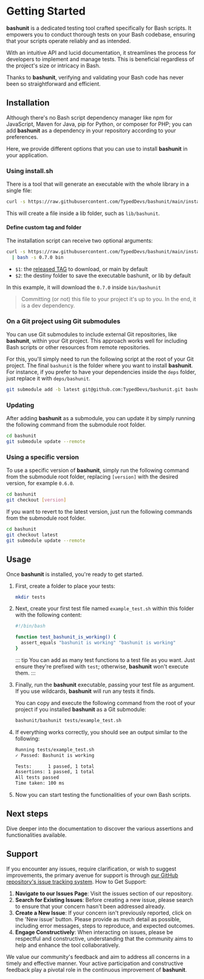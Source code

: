 # Getting Started

**bashunit** is a dedicated testing tool crafted specifically for Bash scripts. It empowers you to conduct thorough tests on your Bash codebase, ensuring that your scripts operate reliably and as intended.

With an intuitive API and lucid documentation, it streamlines the process for developers to implement and manage tests. This is beneficial regardless of the project's size or intricacy in Bash.

Thanks to **bashunit**, verifying and validating your Bash code has never been so straightforward and efficient.

## Installation

Although there's no Bash script dependency manager like npm for JavaScript, Maven for Java, pip for Python, or composer for PHP;
you can add **bashunit** as a dependency in your repository according to your preferences.

Here, we provide different options that you can use to install **bashunit** in your application.

### Using install.sh

There is a tool that will generate an executable with the whole library in a single file:

```bash
curl -s https://raw.githubusercontent.com/TypedDevs/bashunit/main/install.sh | bash
```

This will create a file inside a lib folder, such as `lib/bashunit`.

#### Define custom tag and folder

The installation script can receive two optional arguments:

```bash
curl -s https://raw.githubusercontent.com/TypedDevs/bashunit/main/install.sh\
  | bash -s 0.7.0 bin
```
- `$1`: the [released TAG](https://github.com/TypedDevs/bashunit/releases) to download, or main by default
- `$2`: the destiny folder to save the executable bashunit, or lib by default

In this example, it will download the `0.7.0` inside `bin/bashunit`

> Committing (or not) this file to your project it's up to you. In the end, it is a dev dependency.
>
### On a Git project using Git submodules

You can use Git submodules to include external Git repositories, like **bashunit**, within your Git project.
This approach works well for including Bash scripts or other resources from remote repositories.

For this, you'll simply need to run the following script at the root of your Git project.
The final `bashunit` is the folder where you want to install **bashunit**.
For instance, if you prefer to have your dependencies inside the `deps` folder, just replace it with `deps/bashunit`.
```bash
git submodule add -b latest git@github.com:TypedDevs/bashunit.git bashunit
```

### Updating

After adding **bashunit** as a submodule, you can update it by simply running the following command from the submodule root folder.
```bash
cd bashunit
git submodule update --remote
```

### Using a specific version

To use a specific version of **bashunit**, simply run the following command from the submodule root folder, replacing `[version]` with the desired version, for example `0.6.0`.
```bash
cd bashunit
git checkout [version]
```

If you want to revert to the latest version, just run the following commands from the submodule root folder.
```bash
cd bashunit
git checkout latest
git submodule update --remote
```

## Usage

Once **bashunit** is installed, you're ready to get started.

1.  First, create a folder to place your tests:
    ```bash
    mkdir tests
    ```

2.  Next, create your first test file named `example_test.sh` within this folder with the following content:
    ```bash
    #!/bin/bash

    function test_bashunit_is_working() {
      assert_equals "bashunit is working" "bashunit is working"
    }
    ```
    ::: tip
    You can add as many test functions to a test file as you want.
    Just ensure they're prefixed with `test`; otherwise, **bashunit** won't execute them.
    :::

3.  Finally, run the **bashunit** executable, passing your test file as argument.
    If you use wildcards, **bashunit** will run any tests it finds.

    You can copy and execute the following command from the root of your project if you installed **bashunit** as a Git submodule:
    ```bash
    bashunit/bashunit tests/example_test.sh
    ```

4.  If everything works correctly, you should see an output similar to the following:
    ```bash
    Running tests/example_test.sh
    ✓ Passed: Bashunit is working

    Tests:      1 passed, 1 total
    Assertions: 1 passed, 1 total
    All tests passed
    Time taken: 100 ms
    ```

5.  Now you can start testing the functionalities of your own Bash scripts.

## Next steps

Dive deeper into the documentation to discover the various assertions and functionalities available.

## Support

If you encounter any issues, require clarification, or wish to suggest improvements, the primary avenue for support is through [our GitHub repository's issue tracking system](https://github.com/TypedDevs/bashunit/issues).
How to Get Support:

1.  **Navigate to our Issues Page**:
    Visit the issues section of our repository.
2.  **Search for Existing Issues**:
    Before creating a new issue, please search to ensure that your concern hasn't been addressed already.
3.  **Create a New Issue**:
    If your concern isn't previously reported, click on the 'New issue' button.
    Please provide as much detail as possible, including error messages, steps to reproduce, and expected outcomes.
4.  **Engage Constructively**:
    When interacting on issues, please be respectful and constructive, understanding that the community aims to help and enhance the tool collaboratively.

We value our community's feedback and aim to address all concerns in a timely and effective manner.
Your active participation and constructive feedback play a pivotal role in the continuous improvement of **bashunit**.
